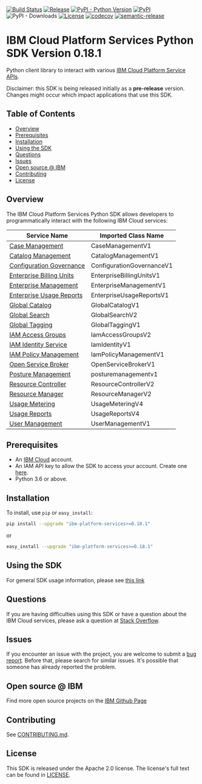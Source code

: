 [![Build Status](https://travis-ci.com/IBM/platform-services-python-sdk.svg?branch=main)](https://travis-ci.com/IBM/platform-services-python-sdk)
[![Release](https://img.shields.io/github/v/release/IBM/platform-services-python-sdk)](https://github.com/IBM/platform-services-python-sdk/releases/latest)
[![PyPI - Python Version](https://img.shields.io/pypi/pyversions/ibm-platform-services)](https://pypi.org/project/ibm-platform-services/)
[![PyPI](https://img.shields.io/pypi/v/ibm-platform-services)](https://pypi.org/project/ibm-platform-services/)
![PyPI - Downloads](https://img.shields.io/pypi/dm/ibm-platform-services)
[![License](https://img.shields.io/badge/License-Apache%202.0-blue.svg)](https://opensource.org/licenses/Apache-2.0)
[![codecov](https://codecov.io/gh/IBM/platform-services-python-sdk/branch/main/graph/badge.svg)](https://codecov.io/gh/IBM/platform-services-python-sdk)
[![semantic-release](https://img.shields.io/badge/%20%20%F0%9F%93%A6%F0%9F%9A%80-semantic--release-e10079.svg)](https://github.com/semantic-release/semantic-release)

# IBM Cloud Platform Services Python SDK Version 0.18.1

Python client library to interact with various 
[IBM Cloud Platform Service APIs](https://cloud.ibm.com/docs?tab=api-docs&category=platform_services).

Disclaimer: this SDK is being released initially as a **pre-release** version.
Changes might occur which impact applications that use this SDK.

## Table of Contents

<!--
  The TOC below is generated using the `markdown-toc` node package.

      https://github.com/jonschlinkert/markdown-toc

  You should regenerate the TOC after making changes to this file.

      npx markdown-toc -i README.md
  -->

<!-- toc -->

- [Overview](#overview)
- [Prerequisites](#prerequisites)
- [Installation](#installation)
- [Using the SDK](#using-the-sdk)
- [Questions](#questions)
- [Issues](#issues)
- [Open source @ IBM](#open-source--ibm)
- [Contributing](#contributing)
- [License](#license)

<!-- tocstop -->

## Overview

The IBM Cloud Platform Services Python SDK allows developers to programmatically interact with the following 
IBM Cloud services:

Service Name | Imported Class Name
--- | --- 
[Case Management](https://cloud.ibm.com/apidocs/case-management) | CaseManagementV1
[Catalog Management](https://cloud.ibm.com/apidocs/resource-catalog/private-catalog) | CatalogManagementV1
[Configuration Governance](https://cloud.ibm.com/apidocs/security-compliance/config) | ConfigurationGovernanceV1
[Enterprise Billing Units](https://cloud.ibm.com/apidocs/enterprise-apis/billing-unit) | EnterpriseBillingUnitsV1
[Enterprise Management](https://cloud.ibm.com/apidocs/enterprise-apis/enterprise) | EnterpriseManagementV1
[Enterprise Usage Reports](https://cloud.ibm.com/apidocs/enterprise-apis/resource-usage-reports) | EnterpriseUsageReportsV1
[Global Catalog](https://cloud.ibm.com/apidocs/resource-catalog/global-catalog) | GlobalCatalogV1
[Global Search](https://cloud.ibm.com/apidocs/search) | GlobalSearchV2
[Global Tagging](https://cloud.ibm.com/apidocs/tagging) | GlobalTaggingV1
[IAM Access Groups](https://cloud.ibm.com/apidocs/iam-access-groups) | IamAccessGroupsV2
[IAM Identity Service](https://cloud.ibm.com/apidocs/iam-identity-token-api) | IamIdentityV1
[IAM Policy Management](https://cloud.ibm.com/apidocs/iam-policy-management) | IamPolicyManagementV1
[Open Service Broker](https://cloud.ibm.com/apidocs/resource-controller/ibm-cloud-osb-api) | OpenServiceBrokerV1
[Posture Management](https://cloud.ibm.com/apidocs/security-compliance/posture) | posturemanagementv1
[Resource Controller](https://cloud.ibm.com/apidocs/resource-controller/resource-controller) | ResourceControllerV2
[Resource Manager](https://cloud.ibm.com/apidocs/resource-controller/resource-manager) | ResourceManagerV2
[Usage Metering](https://cloud.ibm.com/apidocs/usage-metering) | UsageMeteringV4
[Usage Reports](https://cloud.ibm.com/apidocs/metering-reporting) | UsageReportsV4
[User Management](https://cloud.ibm.com/apidocs/user-management) | UserManagementV1

## Prerequisites

[ibm-cloud-onboarding]: https://cloud.ibm.com/registration

* An [IBM Cloud][ibm-cloud-onboarding] account.
* An IAM API key to allow the SDK to access your account. Create one [here](https://cloud.ibm.com/iam/apikeys).
* Python 3.6 or above.

## Installation

To install, use `pip` or `easy_install`:

```bash
pip install --upgrade "ibm-platform-services>=0.18.1"
```

or

```bash
easy_install --upgrade "ibm-platform-services>=0.18.1"
```

## Using the SDK
For general SDK usage information, please see [this link](https://github.com/IBM/ibm-cloud-sdk-common/blob/main/README.md)

## Questions
If you are having difficulties using this SDK or have a question about the IBM Cloud services,
please ask a question at
[Stack Overflow](http://stackoverflow.com/questions/ask?tags=ibm-cloud).

## Issues
If you encounter an issue with the project, you are welcome to submit a
[bug report](https://github.com/IBM/platform-services-python-sdk/issues).
Before that, please search for similar issues. It's possible that someone has already reported the problem.

## Open source @ IBM
Find more open source projects on the [IBM Github Page](http://ibm.github.io/)

## Contributing
See [CONTRIBUTING.md](https://github.com/IBM/platform-services-python-sdk/blob/main/CONTRIBUTING.md).

## License

This SDK is released under the Apache 2.0 license.
The license's full text can be found in [LICENSE](https://github.com/IBM/platform-services-python-sdk/blob/main/LICENSE).
